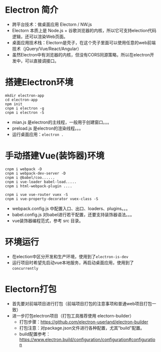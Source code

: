 # Electron 简介

- 跨平台技术：做桌面应用 Electorn  / NW.js
- Electorn 本质上是 Node.js + 谷歌浏览器的内核，所以它可支持election代码逻辑，还可以渲染Web页面。
- 桌面应用技术栈：Electorn是壳子，在这个壳子里面可以使用任意的web前端技术（jQuery/Vue/React/Angular）
- 虽然Electron中有浏览器的内核，但没有CORS同源策略，所以在electron开发中，可以直接调接口。

# 搭建Electron环境
```
mkdir electron-app
cd electron-app
npm init
cnpm i electron -g
cnpm i electron -S
```
- mian.js 是electron的主线程，一般用于创建窗口。。。
- preload.js 是electron的渲染线程。。。
- 运行桌面应用：`electron .`

# 手动搭建Vue(装饰器)环境
```
cnpm i webpack -D
cnpm i webpack-dev-server -D
cnpm i @babel/coo......
cnpm i vue-loader babel-load.....
cnpm i html-webpack-plugin ....
```
```
cnpm i vue vue-router vuex -S
cnpm i vue-property-decorator vuex-class -S
```
- webpack.config.js 中配置入口、出口、loaders、plugins。。。
- babel.config.js 对babel进行若干配置，还要支持装饰器语法。。。
- vue装饰器编程范式，参考 src 目录。

# 环境运行

- 在election中区分开发和生产环境，使用到了`electron-is-dev`
- 运行项目时希望先启动vue本地服务，再启动桌面应用，使用到了`concurrently`

# Electorn打包

- 首先要对前端项目进行打包（前端项目打包的注意事项和普通web项目打包一致）
- 进一步打包electron项目（打包工具推荐使用 electorn-builder）
  - 打包步骤：https://github.com/electron-userland/electron-builder
  - 打包注意：对package.json文件进行各种配置，尤其"build"配置。
  - build配置参考：https://www.electron.build/configuration/configuration#configuration
